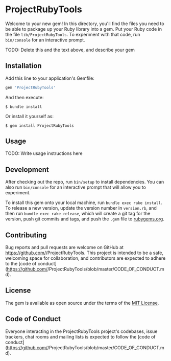 # ProjectRubyTools

Welcome to your new gem! In this directory, you'll find the files you need to be able to package up your Ruby library into a gem. Put your Ruby code in the file `lib/ProjectRubyTools`. To experiment with that code, run `bin/console` for an interactive prompt.

TODO: Delete this and the text above, and describe your gem

## Installation

Add this line to your application's Gemfile:

```ruby
gem 'ProjectRubyTools'
```

And then execute:

    $ bundle install

Or install it yourself as:

    $ gem install ProjectRubyTools

## Usage

TODO: Write usage instructions here

## Development

After checking out the repo, run `bin/setup` to install dependencies. You can also run `bin/console` for an interactive prompt that will allow you to experiment.

To install this gem onto your local machine, run `bundle exec rake install`. To release a new version, update the version number in `version.rb`, and then run `bundle exec rake release`, which will create a git tag for the version, push git commits and tags, and push the `.gem` file to [rubygems.org](https://rubygems.org).

## Contributing

Bug reports and pull requests are welcome on GitHub at https://github.com/<github username>/ProjectRubyTools. This project is intended to be a safe, welcoming space for collaboration, and contributors are expected to adhere to the [code of conduct](https://github.com/<github username>/ProjectRubyTools/blob/master/CODE_OF_CONDUCT.md).


## License

The gem is available as open source under the terms of the [MIT License](https://opensource.org/licenses/MIT).

## Code of Conduct

Everyone interacting in the ProjectRubyTools project's codebases, issue trackers, chat rooms and mailing lists is expected to follow the [code of conduct](https://github.com/<github username>/ProjectRubyTools/blob/master/CODE_OF_CONDUCT.md).
